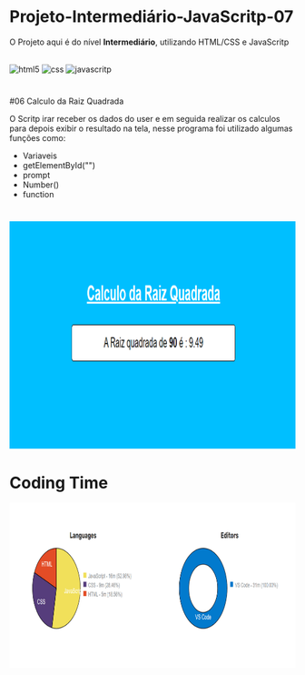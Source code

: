 # Projeto-Intermediário-JavaScritp-07
O Projeto aqui é do nível <b>Intermediário</b>, utilizando HTML/CSS e JavaScritp

<div style="display: inline-block;"><br>
    <img alt="html5" height="50" width="50" src="https://cdn.jsdelivr.net/gh/devicons/devicon/icons/html5/html5-original-wordmark.svg"/>
    <img alt="css" height="50" width="50" src="https://cdn.jsdelivr.net/gh/devicons/devicon/icons/css3/css3-original-wordmark.svg" />
    <img alt="javascritp" height="50" width="50" src="https://cdn.jsdelivr.net/gh/devicons/devicon/icons/javascript/javascript-original.svg" />          
</div>

#

#06 Calculo da Raiz Quadrada

O Scritp irar receber os dados do user e em seguida realizar os calculos para depois exibir o resultado na tela, nesse programa foi utilizado algumas funções como:

- Variaveis
- getElementById("")
- prompt
- Number()
- function

#

<div style="display: inline-block;">
    <img src="img/captura_projeto.png" alt="" height="400" width="800">
</div>

#

# Coding Time
<div style="display: inline-block;">
    <img src="img/time_code.png" alt="" height="290" width="900">
</div>
